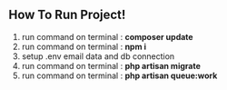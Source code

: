 <h2>How To Run Project!</h2>

<ol>
  <li>run command on terminal : <b>composer update</b></li>
  <li>run command on terminal : <b>npm i</b></li>
  <li>setup .env email data and db connection</li>
  <li>run command on terminal : <b>php artisan migrate</b></li>
  <li>run command on terminal : <b>php artisan queue:work</b></li>
</ol> 
